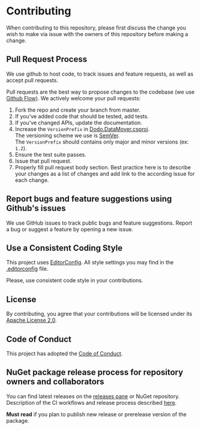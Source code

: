 # Contributing

When contributing to this repository, please first discuss the change you wish to make via issue with the owners of this repository before making a change.

## Pull Request Process

We use github to host code, to track issues and feature requests, as well as accept pull requests.

Pull requests are the best way to propose changes to the codebase (we use [Github Flow](https://guides.github.com/introduction/flow/index.html)).
We actively welcome your pull requests:

1. Fork the repo and create your branch from master.
2. If you've added code that should be tested, add tests.
3. If you've changed APIs, update the documentation.
4. Increase the `VersionPrefix` in [Dodo.DataMover.csproj](src/Dodo.DataMover/Dodo.DataMover.csproj). \
The versioning scheme we use is [SemVer](https://semver.org/). \
The `VersionPrefix` should contains only major and minor versions (ex: `1.2`).
5. Ensure the test suite passes.
6. Issue that pull request.
7. Properly fill pull request body section. Best practice here is to describe your changes as a list of changes and add link to the according issue for each change.

## Report bugs and feature suggestions using Github's issues

We use GitHub issues to track public bugs and feature suggestions. Report a bug or suggest a feature by opening a new issue.

## Use a Consistent Coding Style

This project uses [EditorConfig](https://editorconfig.org/). All style settings you may find in the [.editorconfig](../.editorconfig) file.

Please, use consistent code style in your contributions.

## License

By contributing, you agree that your contributions will be licensed under its [Apache License 2.0](../LICENSE).

## Code of Conduct

This project has adopted the [Code of Conduct](./CODE_OF_CONDUCT.md).

## NuGet package release process for repository owners and collaborators

You can find latest releases on the [releases pane](https://github.com/dodopizza/mysql-data-mover/releases) or NuGet repository.
Description of the CI workflows and release process described [here](/.github/workflows/CI_AND_RELEASE.md).

**Must read** if you plan to publish new release or prerelease version of the package.
